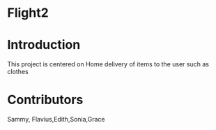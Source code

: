 # Flight2
# Introduction
This project is centered on Home delivery of items to the user such as clothes

# Contributors
Sammy, Flavius,Edith,Sonia,Grace 
